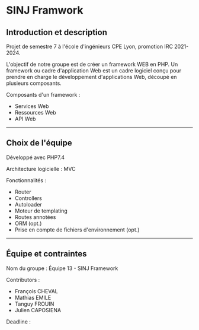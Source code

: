 # SINJ Framwork
## Introduction et description
Projet de semestre 7 à l'école d'ingénieurs CPE Lyon, promotion IRC 2021-2024.

L'objectif de notre groupe est de créer un framework WEB en PHP.
Un framework ou cadre d'application Web est un cadre logiciel conçu pour prendre en charge le développement d'applications Web, découpé en plusieurs composants.

Composants d'un framework :
- Services Web
- Ressources Web
- API Web

- - -

## Choix de l'équipe

Développé avec PHP7.4

Architecture logicielle :
MVC

Fonctionnalités :
- Router
- Controllers
- Autoloader
- Moteur de templating
- Routes annotées
- ORM (opt.)
- Prise en compte de fichiers d'environnement (opt.)

- - -

## Équipe et contraintes

Nom du groupe :
Équipe 13 - SINJ Framework

Contributors :
- François CHEVAL
- Mathias EMILE
- Tanguy FROUIN
- Julien CAPOSIENA

Deadline :
